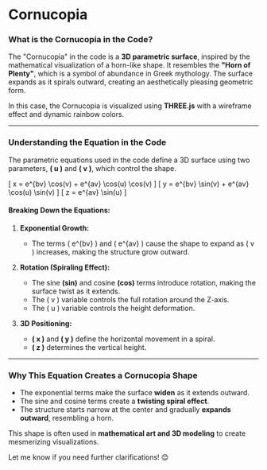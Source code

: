 # Cornucopia

### **What is the Cornucopia in the Code?**
The "Cornucopia" in the code is a **3D parametric surface**, inspired by the mathematical visualization of a horn-like shape. It resembles the **"Horn of Plenty"**, which is a symbol of abundance in Greek mythology. The surface expands as it spirals outward, creating an aesthetically pleasing geometric form.

In this case, the Cornucopia is visualized using **THREE.js** with a wireframe effect and dynamic rainbow colors.

---

### **Understanding the Equation in the Code**
The parametric equations used in the code define a 3D surface using two parameters, **\( u \)** and **\( v \)**, which control the shape.

\[
x = e^{bv} \cos(v) + e^{av} \cos(u) \cos(v)
\]
\[
y = e^{bv} \sin(v) + e^{av} \cos(u) \sin(v)
\]
\[
z = e^{av} \sin(u)
\]

#### **Breaking Down the Equations:**
1. **Exponential Growth:**  
   - The terms \( e^{bv} \) and \( e^{av} \) cause the shape to expand as \( v \) increases, making the structure grow outward.
   
2. **Rotation (Spiraling Effect):**  
   - The sine **(sin)** and cosine **(cos)** terms introduce rotation, making the surface twist as it extends.
   - The \( v \) variable controls the full rotation around the Z-axis.
   - The \( u \) variable controls the height deformation.

3. **3D Positioning:**
   - **\( x \)** and **\( y \)** define the horizontal movement in a spiral.
   - **\( z \)** determines the vertical height.

---

### **Why This Equation Creates a Cornucopia Shape**
- The exponential terms make the surface **widen** as it extends outward.
- The sine and cosine terms create a **twisting spiral effect**.
- The structure starts narrow at the center and gradually **expands outward**, resembling a horn.

This shape is often used in **mathematical art and 3D modeling** to create mesmerizing visualizations.

Let me know if you need further clarifications! 😊
